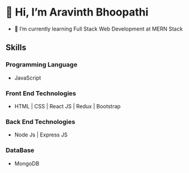 # 👋 Hi, I’m Aravinth Bhoopathi
* 🌱 I’m currently learning Full Stack Web Development at MERN Stack

## Skills 
### Programming Language 
* JavaScript 
### Front End Technologies 
* HTML | CSS | React JS | Redux | Bootstrap
### Back End Technologies 
* Node Js | Express JS
### DataBase 
* MongoDB


<!---
Aravinth-Bhoopathi/Aravinth-Bhoopathi is a ✨ special ✨ repository because its `README.md` (this file) appears on your GitHub profile.
You can click the Preview link to take a look at your changes.
--->
